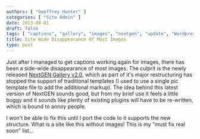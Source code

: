 ```yaml
---
authors: [ "Geoffrey Hunter" ]
categories: [ "Site Admin" ]
date: 2013-08-01
draft: false
tags: [ "captions", "gallery", "images", "nextgen", "update", "Wordpress" ]
title: Site Wide Disappearance Of Most Images
type: post
---
```


Just after I managed to get captions working again for images, there has been a side-wide disappearance of most images. The culprit is the newly released [NextGEN Gallery v2.0](http://www.nextgen-gallery.com/nextgen-gallery-2-0/), which as part of it's major restructuring has stopped the support of traditional templates (I used to use a single pic template file to add the additional markup). The idea behind this latest version of NextGEN sounds good, but from my brief use it feels a little buggy and it sounds like plenty of existing plugins will have to be re-written, which is bound to annoy people.

I won't be able to fix this until I port the code to it supports the new structure. What is a site like this without images! This is my "must fix real soon" list...
